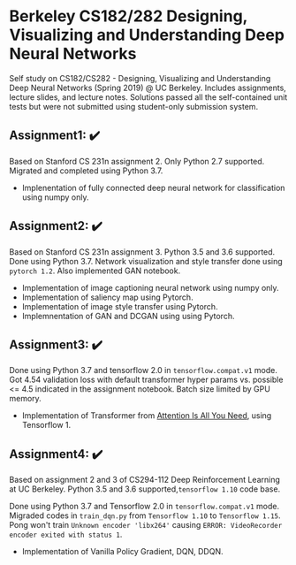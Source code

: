 # Berkeley CS182/282 Designing, Visualizing and Understanding Deep Neural Networks
Self study on CS182/CS282 - Designing, Visualizing and Understanding Deep Neural Networks (Spring 2019) @ UC Berkeley. Includes assignments, lecture slides, and lecture notes. Solutions passed all the self-contained unit tests but were not submitted using student-only submission system.

## Assignment1: :heavy_check_mark:
Based on Stanford CS 231n assignment 2. Only Python 2.7 supported. Migrated and completed using Python 3.7.

- Implenentation of fully connected deep neural network for classification using numpy only.

## Assignment2: :heavy_check_mark:
Based on Stanford CS 231n assignment 3. Python 3.5 and 3.6 supported. Done using Python 3.7. Network visualization and style transfer done using `pytorch 1.2`. Also implemented GAN notebook.

- Implementation of image captioning neural network using numpy only.
- Implementation of saliency map using Pytorch.
- Implementation of image style transfer using Pytorch.
- Implemnentation of GAN and DCGAN using using Pytorch.

## Assignment3: :heavy_check_mark:
Done using Python 3.7 and tensorflow 2.0 in `tensorflow.compat.v1` mode. Got 4.54 validation loss with default transformer hyper params vs. possible <= 4.5 indicated in the assignment notebook. Batch size limited by GPU memory.

- Implementation of Transformer from [Attention Is All You Need](https://arxiv.org/abs/1706.03762), using Tensorflow 1.

## Assignment4: :heavy_check_mark:
Based on assignment 2 and 3  of CS294-112 Deep Reinforcement Learning at UC Berkeley. Python 3.5 and 3.6 supported,`tensorflow 1.10` code base. 

Done using Python 3.7 and Tensorflow 2.0 in `tensorflow.compat.v1` mode. Migraded codes in `train_dqn.py` from `Tensorflow 1.10` to `Tensorflow 1.15`. Pong won't train ```Unknown encoder 'libx264'``` causing ```ERROR: VideoRecorder encoder exited with status 1```.

- Implementation of Vanilla Policy Gradient, DQN, DDQN.
